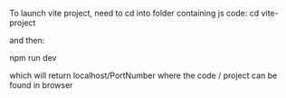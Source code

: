To launch vite project, need to cd into folder containing js code: 
cd vite-project

and then:

npm run dev

which will return localhost/PortNumber where the code / project can be found in browser 
